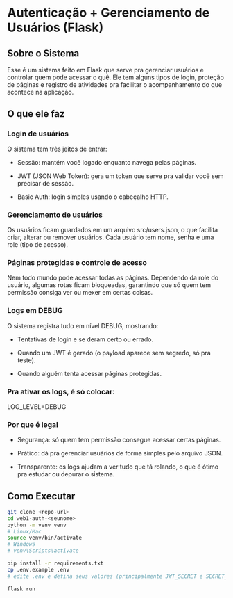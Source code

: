 # Autenticação + Gerenciamento de Usuários (Flask)

## Sobre o Sistema
Esse é um sistema feito em Flask que serve pra gerenciar usuários e controlar quem pode acessar o quê. Ele tem alguns tipos de login, proteção de páginas e registro de atividades pra facilitar o acompanhamento do que acontece na aplicação.

## O que ele faz

### Login de usuários
O sistema tem três jeitos de entrar:

- Sessão: mantém você logado enquanto navega pelas páginas.

- JWT (JSON Web Token): gera um token que serve pra validar você sem precisar de sessão.

- Basic Auth: login simples usando o cabeçalho HTTP.

### Gerenciamento de usuários
Os usuários ficam guardados em um arquivo src/users.json, o que facilita criar, alterar ou remover usuários. Cada usuário tem nome, senha e uma role (tipo de acesso).

### Páginas protegidas e controle de acesso
Nem todo mundo pode acessar todas as páginas. Dependendo da role do usuário, algumas rotas ficam bloqueadas, garantindo que só quem tem permissão consiga ver ou mexer em certas coisas.

### Logs em DEBUG
O sistema registra tudo em nível DEBUG, mostrando:

- Tentativas de login e se deram certo ou errado.

- Quando um JWT é gerado (o payload aparece sem segredo, só pra teste).

- Quando alguém tenta acessar páginas protegidas.

### Pra ativar os logs, é só colocar:

LOG_LEVEL=DEBUG

### Por que é legal

- Segurança: só quem tem permissão consegue acessar certas páginas.

- Prático: dá pra gerenciar usuários de forma simples pelo arquivo JSON.

- Transparente: os logs ajudam a ver tudo que tá rolando, o que é ótimo pra estudar ou depurar o sistema.

## Como Executar
```bash
git clone <repo-url>
cd web1-auth-<seunome>
python -m venv venv
# Linux/Mac
source venv/bin/activate
# Windows
# venv\Scripts\activate

pip install -r requirements.txt
cp .env.example .env
# edite .env e defina seus valores (principalmente JWT_SECRET e SECRET_KEY_SESSION)

flask run
